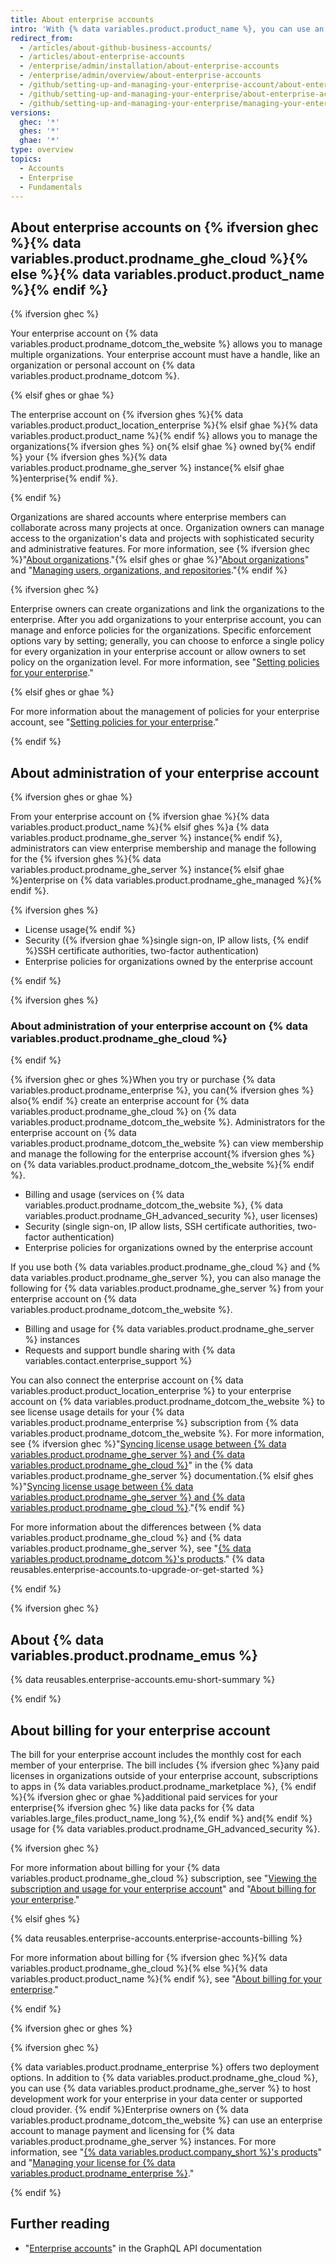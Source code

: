 ```yaml
---
title: About enterprise accounts
intro: 'With {% data variables.product.product_name %}, you can use an enterprise account to {% ifversion ghec %}enable collaboration between your organizations, while giving{% elsif ghes or ghae %}give{% endif %} administrators a single point of visibility and management.'
redirect_from:
  - /articles/about-github-business-accounts/
  - /articles/about-enterprise-accounts
  - /enterprise/admin/installation/about-enterprise-accounts
  - /enterprise/admin/overview/about-enterprise-accounts
  - /github/setting-up-and-managing-your-enterprise-account/about-enterprise-accounts
  - /github/setting-up-and-managing-your-enterprise/about-enterprise-accounts
  - /github/setting-up-and-managing-your-enterprise/managing-your-enterprise-account/about-enterprise-accounts
versions:
  ghec: '*'
  ghes: '*'
  ghae: '*'
type: overview
topics:
  - Accounts
  - Enterprise
  - Fundamentals
---
```


## About enterprise accounts on {% ifversion ghec %}{% data variables.product.prodname_ghe_cloud %}{% else %}{% data variables.product.product_name %}{% endif %}

{% ifversion ghec %}

Your enterprise account on {% data variables.product.prodname_dotcom_the_website %} allows you to manage multiple organizations. Your enterprise account must have a handle, like an organization or personal account on {% data variables.product.prodname_dotcom %}.

{% elsif ghes or ghae %}

The enterprise account on {% ifversion ghes %}{% data variables.product.product_location_enterprise %}{% elsif ghae %}{% data variables.product.product_name %}{% endif %} allows you to manage the organizations{% ifversion ghes %} on{% elsif ghae %} owned by{% endif %} your {% ifversion ghes %}{% data variables.product.prodname_ghe_server %} instance{% elsif ghae %}enterprise{% endif %}.

{% endif %}

Organizations are shared accounts where enterprise members can collaborate across many projects at once. Organization owners can manage access to the organization's data and projects with sophisticated security and administrative features. For more information, see {% ifversion ghec %}"[About organizations](/organizations/collaborating-with-groups-in-organizations/about-organizations)."{% elsif ghes or ghae %}"[About organizations](/organizations/collaborating-with-groups-in-organizations/about-organizations)" and "[Managing users, organizations, and repositories](/admin/user-management)."{% endif %}

{% ifversion ghec %}

Enterprise owners can create organizations and link the organizations to the enterprise. After you add organizations to your enterprise account, you can manage and enforce policies for the organizations. Specific enforcement options vary by setting; generally, you can choose to enforce a single policy for every organization in your enterprise account or allow owners to set policy on the organization level. For more information, see "[Setting policies for your enterprise](/admin/policies)."

{% elsif ghes or ghae %}

For more information about the management of policies for your enterprise account, see "[Setting policies for your enterprise](/admin/policies)."

{% endif %}

## About administration of your enterprise account

{% ifversion ghes or ghae %}

From your enterprise account on {% ifversion ghae %}{% data variables.product.product_name %}{% elsif ghes %}a {% data variables.product.prodname_ghe_server %} instance{% endif %}, administrators can view enterprise membership and manage the following for the {% ifversion ghes %}{% data variables.product.prodname_ghe_server %} instance{% elsif ghae %}enterprise on {% data variables.product.prodname_ghe_managed %}{% endif %}.

{% ifversion ghes %}
- License usage{% endif %}
- Security ({% ifversion ghae %}single sign-on, IP allow lists, {% endif %}SSH certificate authorities, two-factor authentication)
- Enterprise policies for organizations owned by the enterprise account

{% endif %}

{% ifversion ghes %}

### About administration of your enterprise account on {% data variables.product.prodname_ghe_cloud %}

{% endif %}

{% ifversion ghec or ghes %}When you try or purchase {% data variables.product.prodname_enterprise %}, you can{% ifversion ghes %} also{% endif %} create an enterprise account for {% data variables.product.prodname_ghe_cloud %} on {% data variables.product.prodname_dotcom_the_website %}. Administrators for the enterprise account on {% data variables.product.prodname_dotcom_the_website %} can view membership and manage the following for the enterprise account{% ifversion ghes %} on {% data variables.product.prodname_dotcom_the_website %}{% endif %}.

- Billing and usage (services on {% data variables.product.prodname_dotcom_the_website %}, {% data variables.product.prodname_GH_advanced_security %}, user licenses)
- Security (single sign-on, IP allow lists, SSH certificate authorities, two-factor authentication)
- Enterprise policies for organizations owned by the enterprise account

If you use both {% data variables.product.prodname_ghe_cloud %} and {% data variables.product.prodname_ghe_server %}, you can also manage the following for {% data variables.product.prodname_ghe_server %} from your enterprise account on {% data variables.product.prodname_dotcom_the_website %}. 

- Billing and usage for {% data variables.product.prodname_ghe_server %} instances
- Requests and support bundle sharing with {% data variables.contact.enterprise_support %}

You can also connect the enterprise account on {% data variables.product.product_location_enterprise %} to your enterprise account on {% data variables.product.prodname_dotcom_the_website %} to see license usage details for your {% data variables.product.prodname_enterprise %} subscription from {% data variables.product.prodname_dotcom_the_website %}. For more information, see {% ifversion ghec %}"[Syncing license usage between {% data variables.product.prodname_ghe_server %} and {% data variables.product.prodname_ghe_cloud %}](/enterprise-server/billing/managing-your-license-for-github-enterprise/syncing-license-usage-between-github-enterprise-server-and-github-enterprise-cloud)" in the {% data variables.product.prodname_ghe_server %} documentation.{% elsif ghes %}"[Syncing license usage between {% data variables.product.prodname_ghe_server %} and {% data variables.product.prodname_ghe_cloud %}](/billing/managing-your-license-for-github-enterprise/syncing-license-usage-between-github-enterprise-server-and-github-enterprise-cloud)."{% endif %}

For more information about the differences between {% data variables.product.prodname_ghe_cloud %} and {% data variables.product.prodname_ghe_server %}, see "[{% data variables.product.prodname_dotcom %}'s products](/get-started/learning-about-github/githubs-products)." {% data reusables.enterprise-accounts.to-upgrade-or-get-started %}

{% endif %}

{% ifversion ghec %}

## About {% data variables.product.prodname_emus %}

{% data reusables.enterprise-accounts.emu-short-summary %}

{% endif %}

## About billing for your enterprise account

The bill for your enterprise account includes the monthly cost for each member of your enterprise. The bill includes {% ifversion ghec %}any paid licenses in organizations outside of your enterprise account, subscriptions to apps in {% data variables.product.prodname_marketplace %}, {% endif %}{% ifversion ghec or ghae %}additional paid services for your enterprise{% ifversion ghec %} like data packs for {% data variables.large_files.product_name_long %},{% endif %} and{% endif %} usage for {% data variables.product.prodname_GH_advanced_security %}.

{% ifversion ghec %}

For more information about billing for your {% data variables.product.prodname_ghe_cloud %} subscription, see "[Viewing the subscription and usage for your enterprise account](/billing/managing-billing-for-your-github-account/viewing-the-subscription-and-usage-for-your-enterprise-account)" and "[About billing for your enterprise](/billing/managing-billing-for-your-github-account/about-billing-for-your-enterprise)."

{% elsif ghes %}

{% data reusables.enterprise-accounts.enterprise-accounts-billing %}

For more information about billing for {% ifversion ghec %}{% data variables.product.prodname_ghe_cloud %}{% else %}{% data variables.product.product_name %}{% endif %}, see "[About billing for your enterprise](/billing/managing-billing-for-your-github-account/about-billing-for-your-enterprise)."

{% endif %}

{% ifversion ghec or ghes %}

{% ifversion ghec %}

{% data variables.product.prodname_enterprise %} offers two deployment options. In addition to {% data variables.product.prodname_ghe_cloud %}, you can use {% data variables.product.prodname_ghe_server %} to host development work for your enterprise in your data center or supported cloud provider. {% endif %}Enterprise owners on {% data variables.product.prodname_dotcom_the_website %} can use an enterprise account to manage payment and licensing for {% data variables.product.prodname_ghe_server %} instances. For more information, see "[{% data variables.product.company_short %}'s products](/get-started/learning-about-github/githubs-products#github-enterprise)" and "[Managing your license for {% data variables.product.prodname_enterprise %}](/billing/managing-your-license-for-github-enterprise)."

{% endif %}

## Further reading

- "[Enterprise accounts](/free-pro-team@latest/graphql/guides/managing-enterprise-accounts)" in the GraphQL API documentation

